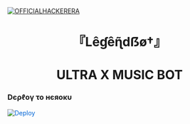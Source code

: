[![OFFICIALHACKERERA](https://te.legra.ph/file/f51213e21f6e3be68bef9.jpg)](https://github.com/ITS-LEGENDBOT/LEGENDBOT)

<h1 align="center">
<b> 『Lêɠêɳ̃dẞø†』 </b>
</h1>


<h1 align="center">
<b> ULTRA X MUSIC BOT </b>
</h1>

<h3> Dєρℓογ το нєяοκυ </h3>


<a href="https://heroku.com/deploy/" rel="nofollow" style="background-color: initial; box-sizing: border-box; color: #0366d6; text-decoration-line: none;"><img alt="Deploy" data-canonical-src="https://www.herokucdn.com/deploy/button.svg" src="https://camo.githubusercontent.com/83b0e95b38892b49184e07ad572c94c8038323fb/68747470733a2f2f7777772e6865726f6b7563646e2e636f6d2f6465706c6f792f627574746f6e2e737667" style="border-style: none; box-sizing: initial; max-width: 100%;" /></a></div>
</a>


